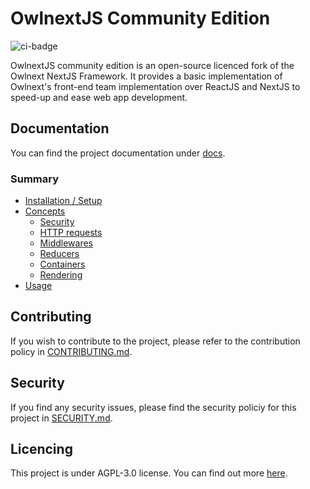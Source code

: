 # OwlnextJS Community Edition

![ci-badge](https://github.com/owlnext-fr/flex-luthor-community/actions/workflows/node.js.yml/badge.svg)

OwlnextJS community edition is an open-source licenced fork of the Owlnext NextJS Framework. It provides a basic implementation of Owlnext's front-end team implementation over ReactJS and NextJS to speed-up and ease web app development.

## Documentation

You can find the project documentation under [docs](./docs/index.md).

### Summary

* [Installation / Setup](./docs/install.md)
* [Concepts](./docs/concepts.md)
  * [Security]()
  * [HTTP requests]()
  * [Middlewares]()
  * [Reducers]()
  * [Containers]()
  * [Rendering]()
* [Usage]()

## Contributing

If you wish to contribute to the project, please refer to the contribution policy in [CONTRIBUTING.md](./CONTRIBUTING.md).

## Security

If you find any security issues, please find the security policiy for this project in [SECURITY.md](./SECURITY.md).

## Licencing

This project is under AGPL-3.0 license. You can find out more [here](./LICENSE).
